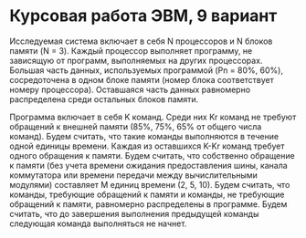 # Курсовая работа ЭВМ, 9 вариант
Исследуемая система включает в себя N процессоров и N блоков памяти (N = 3). Каждый процессор выполняет программу, не зависящую от программ, выполняемых на других процессорах. Большая часть данных, используемых программой (Pn = 80%, 60%), сосредоточена в одном блоке памяти (номер блока соответствует номеру процессора). Оставшаяся часть данных равномерно распределена среди остальных блоков памяти. 

Программа включает в себя K команд. Среди них Kr команд не требуют обращений к внешней памяти (85%, 75%, 65% от общего числа команд). Будем считать, что такие команды выполняются в течение одной единицы времени. Каждая из оставшихся K-Kr команд требует одного обращения к памяти. Будем считать, что собственно обращение к памяти (без учета времени ожидания предоставления шины, канала коммутатора или времени передачи между вычислительными модулями) составляет M единиц времени (2, 5, 10). Будем считать, что команды, требующие обращений к памяти и команды, не требующие обращений к памяти, равномерно распределены в программе. Будем считать, что до завершения выполнения предыдущей команды следующая команда выполняться не начнет.
